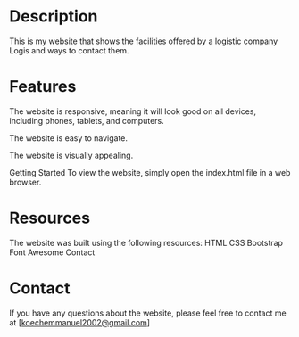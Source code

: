 # Description
This is my website  that shows the facilities offered by a logistic company Logis and ways to contact them.

# Features
The website is responsive, meaning it will look good on all devices, including phones, tablets, and computers.

The website is easy to navigate.

The website is visually appealing.

Getting Started
To view the website, simply open the index.html file in a web browser.

# Resources
The website was built using the following resources:
HTML
CSS
Bootstrap
Font Awesome
Contact

# Contact
If you have any questions about the website, please feel free to contact me at [koechemmanuel2002@gmail.com]

